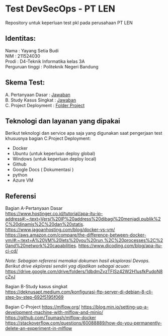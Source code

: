 # Test DevSecOps - PT LEN

Repository untuk keperluan test pkl pada perusahaan PT LEN

## Identitas:
Nama             : Yayang Setia Budi  
NIM              : 211524030  
Prodi            : D4-Teknik Informatika kelas 3A  
Perguruan tinggi : Politeknik Negeri Bandung  

## Skema Test: 
A. Pertanyaan Dasar : [Jawaban](https://github.com/SetiaBudii/test-devops/tree/main/A-Pertanyaan-Dasar)  
B. Study Kasus Singkat : [Jawaban](https://github.com/SetiaBudii/test-devops/tree/main/B-Study%20Kasus)  
C. Project Deployment  : [Folder Project](https://github.com/SetiaBudii/test-devops/tree/main/C-Project)  

## Teknologi dan layanan yang dipakai
Berikut teknologi dan service apa saja yang digunakan saat pengerjaan test khususnya bagian C.Project Deployment:
- Docker
- Ubuntu (untuk keperluan deploy global)
- Windows (untuk keperluan deploy local)
- Github
- Google Docs ( Dokumentasi )
- python
- Azure VM

## Referensi
Bagian A-Pertanyaan Dasar  
https://www.hostinger.co.id/tutorial/apa-itu-ip-address#:~:text=Versi%20IP%20address%20dibagi%20menjadi,publik%2C%20dinamis%2C%20dan%20statis.
https://www.jagoanhosting.com/blog/docker-vs-vm/
https://aws.amazon.com/compare/the-difference-between-docker-vm/#:~:text=A%20VM%20lets%20you%20run,%2C%20processes%2C%20and%20network%20capabilities.
https://www.dicoding.com/blog/apa-itu-ci-cd/

_Note: Sebagian referensi memakai dokumen hasil eksplorasi Devops. Berikut drive ekplorasi sendiri yag dijadikan sebagai acuan:_
 https://drive.google.com/drive/folders/1dbdmZvzTFISz42W2H1usfkPudoN8cZvJ

Bagian B-Study kasus singkat  
https://deknusapt.medium.com/konfigurasi-ftp-server-di-debian-8-cli-step-by-step-692f5195f069

Bagian C-Project
https://mlflow.org/
https://blog.min.io/setting-up-a-development-machine-with-mlflow-and-minio/
https://github.com/Toumash/mlflow-docker
https://stackoverflow.com/questions/60088889/how-do-you-permanently-delete-an-experiment-in-mlflow

